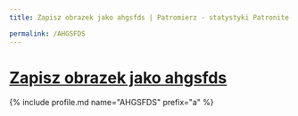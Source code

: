 ```yaml
---
title: Zapisz obrazek jako ahgsfds | Patromierz - statystyki Patronite.pl

permalink: /AHGSFDS
---
```


# [Zapisz obrazek jako ahgsfds](https://patronite.pl/AHGSFDS)

{% include profile.md name="AHGSFDS" prefix="a" %}
